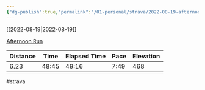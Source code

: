 ```yaml
---
{"dg-publish":true,"permalink":"/01-personal/strava/2022-08-19-afternoon-run/"}
---
```



[[2022-08-19\|2022-08-19]]

[Afternoon Run](https://www.strava.com/activities/7666869926)

| Distance | Time  | Elapsed Time | Pace | Elevation |
| -------- | ----- | ------------ | ---- | --------- |
| 6.23     | 48:45 | 49:16        | 7:49 | 468       |




#strava
